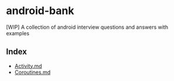 # android-bank
[WIP] A collection of android interview questions and answers with examples

## Index
* [Activity.md](https://github.com/mnaswinpro/android-bank/blob/main/General.md)
* [Coroutines.md](https://github.com/mnaswinpro/android-bank/blob/main/General.md)

